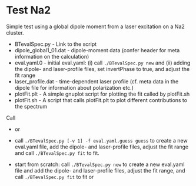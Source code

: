# Test Na2

Simple test using a global dipole moment from a laser excitation on a Na2 cluster.
 - BTevalSpec.py         - Link to the script
 - dipole_global1_01.dat - dipole-moment data (confer header for meta information on the calculation)
 - eval.yaml.0           - initial eval.yaml: (i) call `./BTevalSpec.py new` and (ii) adding the dipole- and laser-profile files, set invertPhase to true, and adjust the fit range
 - laser_profile.dat     - time-dependent laser profile (cf. meta data in the dipole file for information about  polarization etc.)
 - plotFit.plt           - A simple gnuplot script for plotting the fit called by plotFit.sh
 - plotFit.sh            - A script that calls plotFit.plt to plot different contributions to the spectrum

Call
 -  or
 - call `./BTevalSpec.py [-v 1] -f eval.yaml.guess guess` to create a new eval.yaml file, add the dipole- and laser-profile files, adjust the fit range and call `./BTevalSpec.py fit` to fit.

 - start from scratch: call `./BTevalSpec.py new` to create a new eval.yaml file and add the dipole- and laser-profile files, adjust the fit range,  and call `./BTevalSpec.py fit` to fit or

